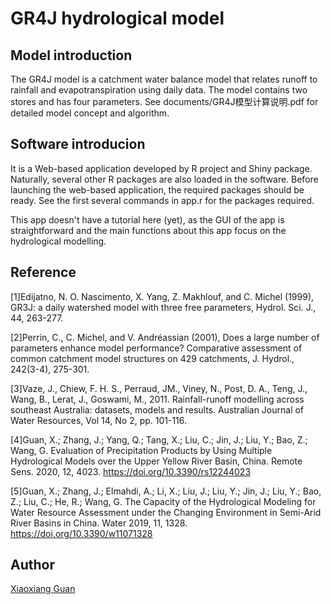 # GR4J hydrological model
## Model introduction
The GR4J model is a catchment water balance model that relates runoff to rainfall and evapotranspiration using daily data. 
The model contains two stores and has four parameters.
See documents/GR4J模型计算说明.pdf for detailed model concept and algorithm.
## Software introducion
It is a Web-based application developed by R project and Shiny package. Naturally, several other R packages are also loaded in the 
software. Before launching the web-based application, the required packages should be ready. See the first several commands in app.r for the 
packages required. 

This app doesn't have a tutorial here (yet), as the GUI of the app is straightforward and the main functions about this app focus
on the hydrological modelling.

## Reference
[1]Edijatno, N. O. Nascimento, X. Yang, Z. Makhlouf, and C. Michel (1999), GR3J: a daily watershed model with three free parameters, Hydrol. Sci. J., 44, 263-277.

[2]Perrin, C., C. Michel, and V. Andréassian (2001), Does a large number of parameters enhance model performance? Comparative assessment of common catchment model structures on 429 catchments, J. Hydrol., 242(3-4), 275-301.

[3]Vaze, J., Chiew, F. H. S., Perraud, JM., Viney, N., Post, D. A., Teng, J., Wang, B., Lerat, J., Goswami, M., 2011. Rainfall-runoff modelling across southeast Australia: datasets, models and results. Australian Journal of Water Resources, Vol 14, No 2, pp. 101-116.

[4]Guan, X.; Zhang, J.; Yang, Q.; Tang, X.; Liu, C.; Jin, J.; Liu, Y.; Bao, Z.; Wang, G. Evaluation of Precipitation Products by Using Multiple Hydrological Models over the Upper Yellow River Basin, China. Remote Sens. 2020, 12, 4023. https://doi.org/10.3390/rs12244023

[5]Guan, X.; Zhang, J.; Elmahdi, A.; Li, X.; Liu, J.; Liu, Y.; Jin, J.; Liu, Y.; Bao, Z.; Liu, C.; He, R.; Wang, G. The Capacity of the Hydrological Modeling for Water Resource Assessment under the Changing Environment in Semi-Arid River Basins in China. Water 2019, 11, 1328. https://doi.org/10.3390/w11071328

## Author
[Xiaoxiang Guan](https://www.gfz-potsdam.de/staff/guan.xiaoxiang/sec44)